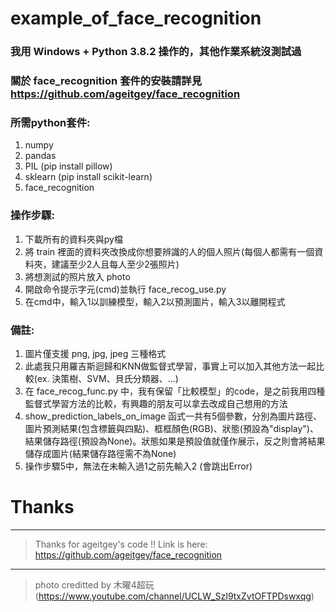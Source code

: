 # example_of_face_recognition

### 我用 Windows + Python 3.8.2 操作的，其他作業系統沒測試過
### 關於 face_recognition 套件的安裝請詳見 https://github.com/ageitgey/face_recognition

### 所需python套件:
1. numpy
2. pandas
3. PIL (pip install pillow)
4. sklearn (pip install scikit-learn)
5. face_recognition

### 操作步驟:
1. 下載所有的資料夾與py檔
2. 將 train 裡面的資料夾改換成你想要辨識的人的個人照片(每個人都需有一個資料夾，建議至少2人且每人至少2張照片)
3. 將想測試的照片放入 photo
4. 開啟命令提示字元(cmd)並執行 face_recog_use.py
5. 在cmd中，輸入1以訓練模型，輸入2以預測圖片，輸入3以離開程式

### 備註:
1. 圖片僅支援 png, jpg, jpeg 三種格式
2. 此處我只用羅吉斯迴歸和KNN做監督式學習，事實上可以加入其他方法一起比較(ex. 決策樹、SVM、貝氏分類器、...)
3. 在 face_recog_func.py 中，我有保留「比較模型」的code，是之前我用四種監督式學習方法的比較，有興趣的朋友可以拿去改成自己想用的方法
4. show_prediction_labels_on_image 函式一共有5個參數，分別為圖片路徑、圖片預測結果(包含標籤與四點)、框框顏色(RGB)、狀態(預設為"display")、結果儲存路徑(預設為None)。狀態如果是預設值就僅作展示，反之則會將結果儲存成圖片(結果儲存路徑需不為None)
5. 操作步驟5中，無法在未輸入過1之前先輸入2 (會跳出Error)

# Thanks
***
> Thanks for ageitgey's code !!   Link is here: https://github.com/ageitgey/face_recognition
***
> photo creditted by 木曜4超玩 (https://www.youtube.com/channel/UCLW_SzI9txZvtOFTPDswxqg)
